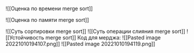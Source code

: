 ![[Оценка по времени merge sort]]

![[Оценка по памяти merge sort]]

![[Суть сортировки merge sort]]
![[Суть операции слияния merge sort]]
![[Устойчивость merge sort]]
Код для мерджа:
![[Pasted image 20221010194107.png]]
![[Pasted image 20221010194119.png]]


